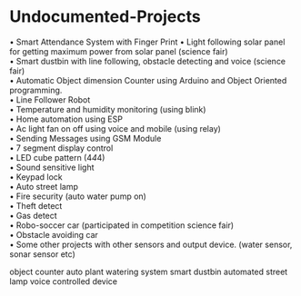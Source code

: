 # Undocumented-Projects

•	Smart Attendance System with Finger Print 
•	Light following solar panel for getting maximum power from solar panel (science fair) <br>
•	Smart dustbin with line following, obstacle detecting and voice (science fair)<br>
•	Automatic Object dimension Counter using Arduino and Object Oriented programming.<br>
•	Line Follower Robot <br>
•	Temperature and humidity monitoring (using blink)<br>
•	Home automation using ESP<br>
•	Ac light fan on off using voice and mobile (using relay)<br>
•	Sending Messages using GSM Module <br>
•	7 segment display control<br>
•	LED cube pattern (4*4*4)<br>
•	Sound sensitive light<br>
•	Keypad lock<br>
•	Auto street lamp<br>
•	Fire security (auto water pump on)<br>
•	Theft detect<br>
•	Gas detect<br>
•	Robo-soccer car (participated in competition science fair)<br>
•	Obstacle avoiding car<br>
•	Some other projects with other sensors and output device. (water sensor, sonar sensor etc)<br>



object counter
auto plant watering system
smart dustbin
automated street lamp
voice controlled device


